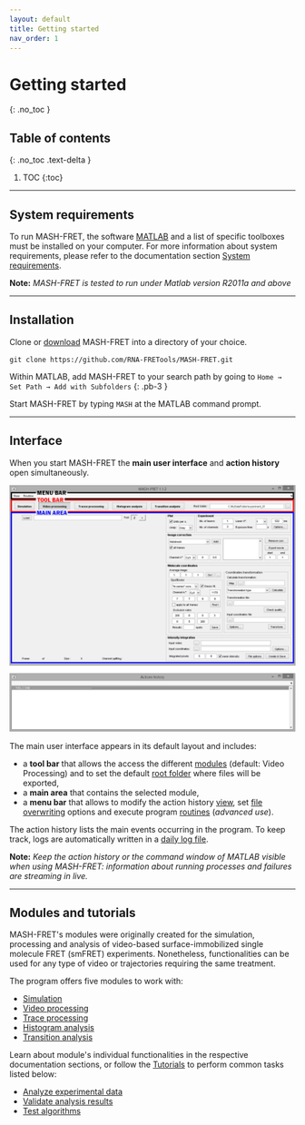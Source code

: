 ```yaml
---
layout: default
title: Getting started
nav_order: 1
---
```

# Getting started
{: .no_toc }

## Table of contents
{: .no_toc .text-delta }

1. TOC
{:toc}


---

## System requirements

To run MASH-FRET, the software 
[MATLAB](https://fr.mathworks.com/products/matlab.html) and a list of specific toolboxes must be installed on your computer.
For more information about system requirements, please refer to the documentation section 
[System requirements](System_requirements.html).

**Note:** *MASH-FRET is tested to run under Matlab version R2011a and above*


---

## Installation
Clone or [download](https://github.com/RNA-FRETools/MASH-FRET/archive/master.zip) MASH-FRET into a directory of your choice.

```
git clone https://github.com/RNA-FRETools/MASH-FRET.git
```

Within MATLAB, add MASH-FRET to your search path by going to `Home → Set Path → Add with Subfolders`
{: .pb-3 }

Start MASH-FRET by typing `MASH` at the MATLAB command prompt.


---

## Interface

When you start MASH-FRET the **main user interface** and **action history** open simultaneously.

<a href="assets/images/gui/interface-default.png"><img src="assets/images/gui/interface-default.png" /></a>

The main user interface appears in its default layout and includes:
* a **tool bar** that allows the access the different <u>modules</u> (default: Video Processing) and to set the default <u>root folder</u> where files will be exported,
* a **main area** that contains the selected module,
* a **menu bar** that allows to modify the action history <u>view</u>, set <u>file overwriting</u> options and execute program <u>routines</u> (*advanced use*).

The action history lists the main events occurring in the program.
To keep track, logs are automatically written in a 
[daily log file](output-files/log-daily-logs.html).

**Note:** *Keep the action history or the command window of MATLAB visible when using MASH-FRET: information about running processes and failures are streaming in live.*


---

## Modules and tutorials

MASH-FRET's modules were originally created for the simulation, processing and analysis of video-based surface-immobilized single molecule FRET (smFRET) experiments.
Nonetheless, functionalities can be used for any type of video or trajectories requiring the same treatment.

The program offers five modules to work with:

- [Simulation](simulation.html)
- [Video processing](video-processing.html)
- [Trace processing](trace-processing.html)
- [Histogram analysis](histogram-analysis.html)
- [Transition analysis](transition-analysis.html)

Learn about module's individual functionalities in the respective documentation sections, or follow the 
[Tutorials](tutorials.html) to perform common tasks listed below:

* [Analyze experimental data](tutorials/analyze-data.html)
* [Validate analysis results](tutorials/validate-results.html)
* [Test algorithms](tutorials/test-algorithms.html)

